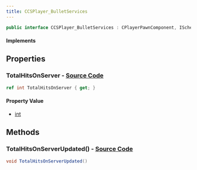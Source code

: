 ```yaml
---
title: CCSPlayer_BulletServices
---
```


```csharp
public interface CCSPlayer_BulletServices : CPlayerPawnComponent, ISchemaClass<CPlayerPawnComponent>, ISchemaClass<CCSPlayer_BulletServices>, ISchemaField, ISchemaClass, INativeHandle
```

#### Implements

## Properties

### **TotalHitsOnServer** - [Source Code](https://github.com/swiftly-solution/swiftlys2/blob/main/managed/src/SwiftlyS2.Generated/Schemas/Interfaces/CCSPlayer_BulletServices.cs#L16)

```csharp
ref int TotalHitsOnServer { get; }
```

#### Property Value

- [int](https://learn.microsoft.com/dotnet/api/system.int32)

## Methods

### **TotalHitsOnServerUpdated()** - [Source Code](https://github.com/swiftly-solution/swiftlys2/blob/main/managed/src/SwiftlyS2.Generated/Schemas/Interfaces/CCSPlayer_BulletServices.cs#L18)

```csharp
void TotalHitsOnServerUpdated()
```


